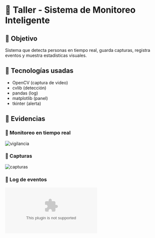 # 🧪 Taller - Sistema de Monitoreo Inteligente

## 🎯 Objetivo
Sistema que detecta personas en tiempo real, guarda capturas, registra eventos y muestra estadísticas visuales.

## 🔧 Tecnologías usadas
- OpenCV (captura de video)
- cvlib (detección)
- pandas (log)
- matplotlib (panel)
- tkinter (alerta)

## 📸 Evidencias

### 🎥 Monitoreo en tiempo real
![vigilancia](media/vigilancia.gif)

### 🎥 Capturas
![capturas](capturas)

### 🧾 Log de eventos
![logs](logs/eventos.csv)